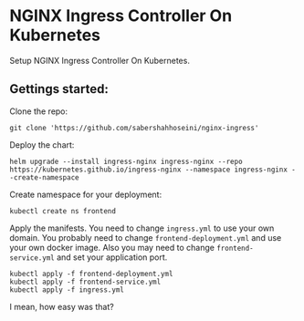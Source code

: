 # NGINX Ingress Controller On Kubernetes 
Setup NGINX Ingress Controller On Kubernetes.

## Gettings started:

Clone the repo:

```
git clone 'https://github.com/sabershahhoseini/nginx-ingress'
```

Deploy the chart:

```
helm upgrade --install ingress-nginx ingress-nginx --repo https://kubernetes.github.io/ingress-nginx --namespace ingress-nginx --create-namespace
```

Create namespace for your deployment:

```
kubectl create ns frontend
```

Apply the manifests. You need to change `ingress.yml` to use your own domain. You probably need to change `frontend-deployment.yml` and use your own docker image. Also you may need to change `frontend-service.yml` and set your application port. 

```
kubectl apply -f frontend-deployment.yml
kubectl apply -f frontend-service.yml
kubectl apply -f ingress.yml
```

I mean, how easy was that?
